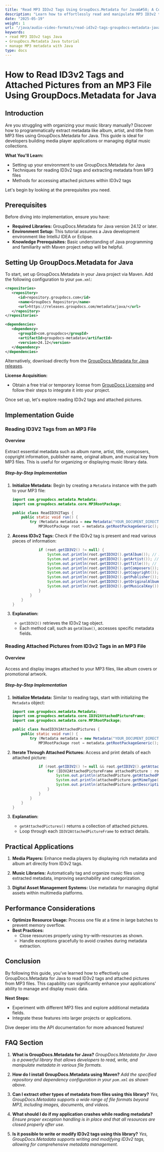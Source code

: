 ```yaml
---
title: "Read MP3 ID3v2 Tags Using GroupDocs.Metadata for Java&#58; A Comprehensive Guide"
description: "Learn how to effortlessly read and manipulate MP3 ID3v2 tags, including attached pictures, using GroupDocs.Metadata for Java. Perfect for developers building media players or managing digital music collections."
date: "2025-05-19"
weight: 1
url: "/java/audio-video-formats/read-id3v2-tags-groupdocs-metadata-java/"
keywords:
- read MP3 ID3v2 tags Java
- GroupDocs.Metadata Java tutorial
- manage MP3 metadata with Java
type: docs
---
```

# How to Read ID3v2 Tags and Attached Pictures from an MP3 File Using GroupDocs.Metadata for Java

## Introduction

Are you struggling with organizing your music library manually? Discover how to programmatically extract metadata like album, artist, and title from MP3 files using GroupDocs.Metadata for Java. This guide is ideal for developers building media player applications or managing digital music collections.

**What You'll Learn:**
- Setting up your environment to use GroupDocs.Metadata for Java
- Techniques for reading ID3v2 tags and extracting metadata from MP3 files
- Methods for accessing attached pictures within ID3v2 tags

Let's begin by looking at the prerequisites you need.

## Prerequisites

Before diving into implementation, ensure you have:
- **Required Libraries:** GroupDocs.Metadata for Java version 24.12 or later.
- **Environment Setup:** This tutorial assumes a Java development environment like IntelliJ IDEA or Eclipse.
- **Knowledge Prerequisites:** Basic understanding of Java programming and familiarity with Maven project setup will be helpful.

## Setting Up GroupDocs.Metadata for Java

To start, set up GroupDocs.Metadata in your Java project via Maven. Add the following configuration to your `pom.xml`:

```xml
<repositories>
   <repository>
      <id>repository.groupdocs.com</id>
      <name>GroupDocs Repository</name>
      <url>https://releases.groupdocs.com/metadata/java/</url>
   </repository>
</repositories>

<dependencies>
   <dependency>
      <groupId>com.groupdocs</groupId>
      <artifactId>groupdocs-metadata</artifactId>
      <version>24.12</version>
   </dependency>
</dependencies>
```

Alternatively, download directly from the [GroupDocs.Metadata for Java releases](https://releases.groupdocs.com/metadata/java/).

**License Acquisition:**
- Obtain a free trial or temporary license from [GroupDocs Licensing](https://purchase.groupdocs.com/temporary-license) and follow their steps to integrate it into your project.

Once set up, let's explore reading ID3v2 tags and attached pictures.

## Implementation Guide

### Reading ID3V2 Tags from an MP3 File

#### Overview
Extract essential metadata such as album name, artist, title, composers, copyright information, publisher name, original album, and musical key from MP3 files. This is useful for organizing or displaying music library data.

##### Step-by-Step Implementation

1. **Initialize Metadata:**
   Begin by creating a `Metadata` instance with the path to your MP3 file:

   ```java
   import com.groupdocs.metadata.Metadata;
   import com.groupdocs.metadata.core.MP3RootPackage;

   public class ReadID3V2Tags {
       public static void run() {
           try (Metadata metadata = new Metadata("YOUR_DOCUMENT_DIRECTORY/MP3WithID3V2")) {
               MP3RootPackage root = metadata.getRootPackageGeneric();
   ```

2. **Access ID3v2 Tags:**
   Check if the ID3v2 tag is present and read various pieces of information:

   ```java
               if (root.getID3V2() != null) {
                   System.out.println(root.getID3V2().getAlbum()); // Album name
                   System.out.println(root.getID3V2().getArtist()); // Artist name
                   System.out.println(root.getID3V2().getTitle()); // Title of the song
                   System.out.println(root.getID3V2().getComposers()); // Composers
                   System.out.println(root.getID3V2().getCopyright()); // Copyright information
                   System.out.println(root.getID3V2().getPublisher()); // Publisher name
                   System.out.println(root.getID3V2().getOriginalAlbum()); // Original album name
                   System.out.println(root.getID3V2().getMusicalKey()); // Musical key of the song
               }
           }
       }
   }
   ```

3. **Explanation:**
   - `getID3V2()` retrieves the ID3v2 tag object.
   - Each method call, such as `getAlbum()`, accesses specific metadata fields.

### Reading Attached Pictures from ID3v2 Tags in an MP3 File

#### Overview
Access and display images attached to your MP3 files, like album covers or promotional artwork.

##### Step-by-Step Implementation

1. **Initialize Metadata:**
   Similar to reading tags, start with initializing the `Metadata` object:

   ```java
   import com.groupdocs.metadata.Metadata;
   import com.groupdocs.metadata.core.ID3V2AttachedPictureFrame;
   import com.groupdocs.metadata.core.MP3RootPackage;

   public class ReadID3V2AttachedPictures {
       public static void run() {
           try (Metadata metadata = new Metadata("YOUR_DOCUMENT_DIRECTORY/MP3WithID3V2")) {
               MP3RootPackage root = metadata.getRootPackageGeneric();
   ```

2. **Iterate Through Attached Pictures:**
   Access and print details of each attached picture:

   ```java
               if (root.getID3V2() != null && root.getID3V2().getAttachedPictures() != null) {
                   for (ID3V2AttachedPictureFrame attachedPicture : root.getID3V2().getAttachedPictures()) {
                       System.out.println(attachedPicture.getAttachedPictureType()); // Type of the attached picture
                       System.out.println(attachedPicture.getMimeType()); // MIME type of the image
                       System.out.println(attachedPicture.getDescription()); // Description of the picture
                   }
               }
           }
       }
   }
   ```

3. **Explanation:**
   - `getAttachedPictures()` returns a collection of attached pictures.
   - Loop through each `ID3V2AttachedPictureFrame` to extract details.

## Practical Applications

1. **Media Players:** Enhance media players by displaying rich metadata and album art directly from ID3v2 tags.

2. **Music Libraries:** Automatically tag and organize music files using extracted metadata, improving searchability and categorization.

3. **Digital Asset Management Systems:** Use metadata for managing digital assets within multimedia platforms.

## Performance Considerations

- **Optimize Resource Usage:** Process one file at a time in large batches to prevent memory overflow.
- **Best Practices:**
  - Close resources properly using try-with-resources as shown.
  - Handle exceptions gracefully to avoid crashes during metadata extraction.

## Conclusion

By following this guide, you've learned how to effectively use GroupDocs.Metadata for Java to read ID3v2 tags and attached pictures from MP3 files. This capability can significantly enhance your applications' ability to manage and display music data.

**Next Steps:**
- Experiment with different MP3 files and explore additional metadata fields.
- Integrate these features into larger projects or applications.

Dive deeper into the API documentation for more advanced features!

## FAQ Section

1. **What is GroupDocs.Metadata for Java?**
   *GroupDocs.Metadata for Java is a powerful library that allows developers to read, write, and manipulate metadata in various file formats.*

2. **How do I install GroupDocs.Metadata using Maven?**
   *Add the specified repository and dependency configuration in your `pom.xml` as shown above.*

3. **Can I extract other types of metadata from files using this library?**
   *Yes, GroupDocs.Metadata supports a wide range of file formats beyond MP3, including images, documents, and videos.*

4. **What should I do if my application crashes while reading metadata?**
   *Ensure proper exception handling is in place and that all resources are closed properly after use.*

5. **Is it possible to write or modify ID3v2 tags using this library?**
   *Yes, GroupDocs.Metadata supports writing and modifying ID3v2 tags, allowing for comprehensive metadata management.*
